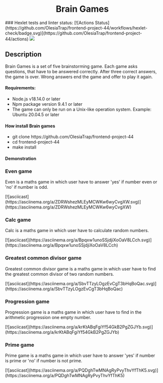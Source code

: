 <h1 align="center" font-size="48px">Brain Games</h1>
### Hexlet tests and linter status:
[![Actions Status](https://github.com/OlesiaTrap/frontend-project-44/workflows/hexlet-check/badge.svg)](https://github.com/OlesiaTrap/frontend-project-44/actions)
<a href="https://codeclimate.com/github/OlesiaTrap/frontend-project-44/maintainability"><img src="https://api.codeclimate.com/v1/badges/5974e46395839b341d85/maintainability" /></a>
<h2>Description</h2>
<p>Brain Games is a set of five brainstorming game. Each game asks questions, that have to be answered correctly. After three correct answers, the game is over. Wrong answers end the game and offer to play it again.</p>
<h4>Requirements:</h4>
<ul>
  <li>Node.js v18.14.0 or later</li>
  <li>Npm package version 9.4.1 or later</li>
  <li>The game can only be run on a Unix-like operation system. Example: Ubuntu 20.04.5 or later</li>
</ul>
<h4>How install Brain games</h4>
<ul>
  <li>git clone https://github.com/OlesiaTrap/frontend-project-44</li>
  <li>cd frontend-project-44</li>
  <li>make install</li>
</ul>
<h4>Demonstration</h4>
<h3>Even game</h3>
<p>Even is a maths game in which user have to answer 'yes' if number even or 'no' if number is odd.</p>
[![asciicast](https://asciinema.org/a/ZDRWshezMLEyMCWKw6wyCvgXW.svg)](https://asciinema.org/a/ZDRWshezMLEyMCWKw6wyCvgXW)
<h3>Calc game</h3>
<p>Calc is a maths game in which user have to calculate random numbers.</p>
[![asciicast](https://asciinema.org/a/Bpqxw1unoSSjdjiXoOaV8LCch.svg)](https://asciinema.org/a/Bpqxw1unoSSjdjiXoOaV8LCch)
<h3>Greatest common divisor game</h3>
<p>Greatest common divisor game is a maths game in which user have to find the greatest common divisor of two random numbers.</p>
[![asciicast](https://asciinema.org/a/SbvTTzyLOgzEvCgT3bHqBoQac.svg)](https://asciinema.org/a/SbvTTzyLOgzEvCgT3bHqBoQac)
<h3>Progression game</h3>
<p>Progression game is a maths game in which user have to find in the arithmetic progression one empty number.</p>
[![asciicast](https://asciinema.org/a/krKtABqFgiYf54GkB2PgZGJYb.svg)](https://asciinema.org/a/krKtABqFgiYf54GkB2PgZGJYb)
<h3>Prime game</h3>
<p>Prime game is a maths game in which user have to answer 'yes' if number is prime or 'no' if number is not prime.</p>
[![asciicast](https://asciinema.org/a/PQDghTwMNAgRyPvyThvYfThK5.svg)](https://asciinema.org/a/PQDghTwMNAgRyPvyThvYfThK5)
